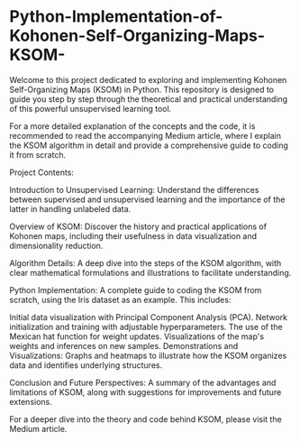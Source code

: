 # Python-Implementation-of-Kohonen-Self-Organizing-Maps-KSOM-
Welcome to this project dedicated to exploring and implementing Kohonen Self-Organizing Maps (KSOM) in Python. This repository is designed to guide you step by step through the theoretical and practical understanding of this powerful unsupervised learning tool.

For a more detailed explanation of the concepts and the code, it is recommended to read the accompanying Medium article, where I explain the KSOM algorithm in detail and provide a comprehensive guide to coding it from scratch.

Project Contents:

Introduction to Unsupervised Learning: Understand the differences between supervised and unsupervised learning and the importance of the latter in handling unlabeled data.

Overview of KSOM: Discover the history and practical applications of Kohonen maps, including their usefulness in data visualization and dimensionality reduction.

Algorithm Details: A deep dive into the steps of the KSOM algorithm, with clear mathematical formulations and illustrations to facilitate understanding.

Python Implementation: A complete guide to coding the KSOM from scratch, using the Iris dataset as an example. This includes:

Initial data visualization with Principal Component Analysis (PCA).
Network initialization and training with adjustable hyperparameters.
The use of the Mexican hat function for weight updates.
Visualizations of the map's weights and inferences on new samples.
Demonstrations and Visualizations: Graphs and heatmaps to illustrate how the KSOM organizes data and identifies underlying structures.

Conclusion and Future Perspectives: A summary of the advantages and limitations of KSOM, along with suggestions for improvements and future extensions.

For a deeper dive into the theory and code behind KSOM, please visit the Medium article.

